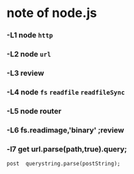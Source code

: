 # note of node.js
### -L1 node `http`
### -L2 node `url`
### -L3 review
### -L4 node `fs`  `readfile`  `readfileSync`
### -L5 node router
### -L6  fs.readimage,'binary' ;review
### -l7 get  url.parse(path,true).query;
    post  querystring.parse(postString);